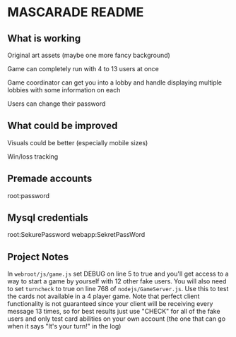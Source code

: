MASCARADE README
================

What is working
---------------

Original art assets (maybe one more fancy background)

Game can completely run with 4 to 13 users at once

Game coordinator can get you into a lobby and handle displaying multiple lobbies with some information on each

Users can change their password

What could be improved
----------------------

Visuals could be better (especially mobile sizes)

Win/loss tracking


Premade accounts
----------------

root:password

Mysql credentials
-----------------

root:SekurePassword
webapp:SekretPassWord

Project Notes
-------------

In `webroot/js/game.js` set DEBUG on line 5 to true and you'll get access to a way to start a game by yourself with 12 other fake users. You will also need to set `turncheck` to true on line 768 of `nodejs/GameServer.js`. Use this to test the cards not available in a 4 player game. Note that perfect client functionality is not guaranteed since your client will be receiving every message 13 times, so for best results just use "CHECK" for all of the fake users and only test card abilities on your own account (the one that can go when it says "It's your turn!" in the log)

